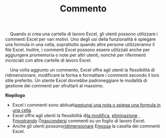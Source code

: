 ﻿---
title: Commento
second_title: Aspose.Cells Cloud Documen
type: docs
url: /it/comments/
aliases: [/working-with-comments/]
keywords: REST API, spreadsheets, excel, comment
description: "Cells.Cloud API per Excel opera: commenti operano"
weight: 100
kwords: Excel, Office Cloud, REST API, Foglio di calcolo, PDF, CSV, Json, Markdwon, Commenti
---
&nbsp;&nbsp;&nbsp;&nbsp;Quando si crea una cartella di lavoro Excel, gli utenti possono utilizzare i commenti Excel per vari motivi. Uno degli usi della funzionalità è spiegare una formula in una cella, soprattutto quando altre persone utilizzeranno il file Excel. Inoltre, i commenti Excel possono essere utilizzati anche per aggiungere promemoria o note per altri utenti, nonché per riferimenti incrociati con altre cartelle di lavoro Excel.

&nbsp;&nbsp;&nbsp;&nbsp;Una volta aggiunto un commento, Excel offre agli utenti la flessibilità di ridimensionare, modificare la forma e formattare i commenti secondo il loro stile preferito. Un utente Excel dovrebbe padroneggiare le modalità di gestione dei commenti per sfruttarli al massimo.

**Riepilogo**

-  Excel i commenti sono abituati[aggiungi una nota o spiega una formula in una cella](/cells/it/comments/add/).
-  Excel offre agli utenti la flessibilità di[la modifica](/cells/it/comments/update/), [eliminazione](/cells/it/comments/delete/) , E[mostrando](/cells/it/comments/get/) O[nascondersi](/cells/it/comments/update/) commenti su un foglio di lavoro Excel.
-  Anche gli utenti possono[ridimensionare](/cells/it/comments/update/) E[mossa](/cells/it/comments/update/) la casella dei commenti Excel.
